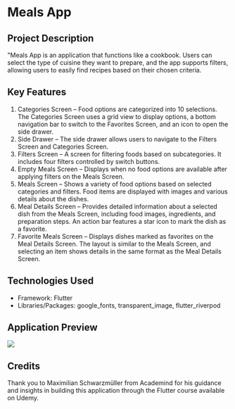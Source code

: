 # Meals App

## Project Description
"Meals App is an application that functions like a cookbook. Users can select the type of cuisine they want to prepare, and the app supports filters, allowing users to easily find recipes based on their chosen criteria.

## Key Features
1. Categories Screen – Food options are categorized into 10 selections. The Categories Screen uses a grid view to display options, a bottom navigation bar to switch to the Favorites Screen, and an icon to open the side drawer.
2. Side Drawer – The side drawer allows users to navigate to the Filters Screen and Categories Screen.
3. Filters Screen – A screen for filtering foods based on subcategories. It includes four filters controlled by switch buttons.
4. Empty Meals Screen – Displays when no food options are available after applying filters on the Meals Screen.
5. Meals Screen – Shows a variety of food options based on selected categories and filters. Food items are displayed with images and various details about the dishes.
6. Meal Details Screen – Provides detailed information about a selected dish from the Meals Screen, including food images, ingredients, and preparation steps. An action bar features a star icon to mark the dish as a favorite.
7. Favorite Meals Screen – Displays dishes marked as favorites on the Meal Details Screen. The layout is similar to the Meals Screen, and selecting an item shows details in the same format as the Meal Details Screen.

## Technologies Used
* Framework: Flutter
* Libraries/Packages: google_fonts, transparent_image, flutter_riverpod

## Application Preview
<img src="https://github.com/dwikadewanta/Meals-App/blob/master/screenshots_app/preview_image.png">

## Credits
Thank you to Maximilian Schwarzmüller from Academind for his guidance and insights in building this application through the Flutter course available on Udemy.
